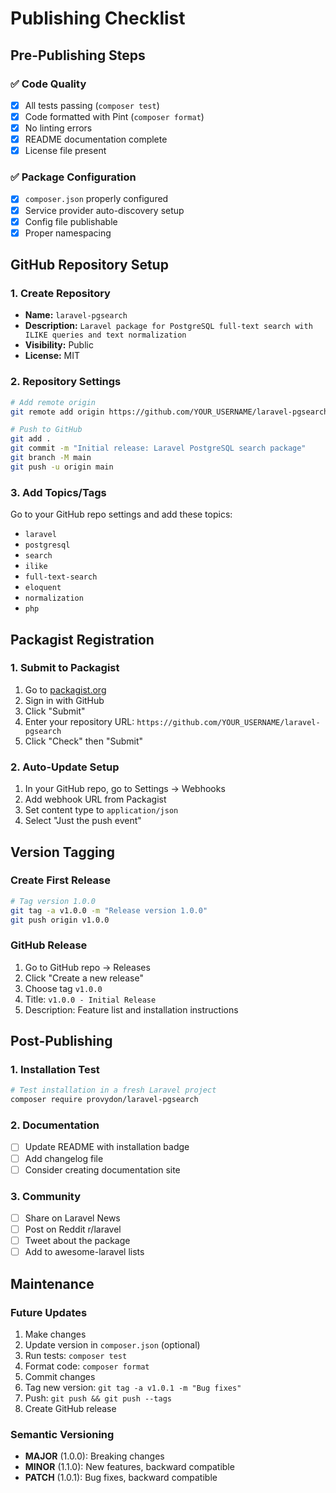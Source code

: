 # Publishing Checklist

## Pre-Publishing Steps

### ✅ Code Quality
- [x] All tests passing (`composer test`)
- [x] Code formatted with Pint (`composer format`)
- [x] No linting errors
- [x] README documentation complete
- [x] License file present

### ✅ Package Configuration
- [x] `composer.json` properly configured
- [x] Service provider auto-discovery setup
- [x] Config file publishable
- [x] Proper namespacing

## GitHub Repository Setup

### 1. Create Repository
- **Name:** `laravel-pgsearch`
- **Description:** `Laravel package for PostgreSQL full-text search with ILIKE queries and text normalization`
- **Visibility:** Public
- **License:** MIT

### 2. Repository Settings
```bash
# Add remote origin
git remote add origin https://github.com/YOUR_USERNAME/laravel-pgsearch.git

# Push to GitHub
git add .
git commit -m "Initial release: Laravel PostgreSQL search package"
git branch -M main
git push -u origin main
```

### 3. Add Topics/Tags
Go to your GitHub repo settings and add these topics:
- `laravel`
- `postgresql`
- `search`
- `ilike`
- `full-text-search`
- `eloquent`
- `normalization`
- `php`

## Packagist Registration

### 1. Submit to Packagist
1. Go to [packagist.org](https://packagist.org)
2. Sign in with GitHub
3. Click "Submit" 
4. Enter your repository URL: `https://github.com/YOUR_USERNAME/laravel-pgsearch`
5. Click "Check" then "Submit"

### 2. Auto-Update Setup
1. In your GitHub repo, go to Settings → Webhooks
2. Add webhook URL from Packagist
3. Set content type to `application/json`
4. Select "Just the push event"

## Version Tagging

### Create First Release
```bash
# Tag version 1.0.0
git tag -a v1.0.0 -m "Release version 1.0.0"
git push origin v1.0.0
```

### GitHub Release
1. Go to GitHub repo → Releases
2. Click "Create a new release"
3. Choose tag `v1.0.0`
4. Title: `v1.0.0 - Initial Release`
5. Description: Feature list and installation instructions

## Post-Publishing

### 1. Installation Test
```bash
# Test installation in a fresh Laravel project
composer require provydon/laravel-pgsearch
```

### 2. Documentation
- [ ] Update README with installation badge
- [ ] Add changelog file
- [ ] Consider creating documentation site

### 3. Community
- [ ] Share on Laravel News
- [ ] Post on Reddit r/laravel
- [ ] Tweet about the package
- [ ] Add to awesome-laravel lists

## Maintenance

### Future Updates
1. Make changes
2. Update version in `composer.json` (optional)
3. Run tests: `composer test`
4. Format code: `composer format`
5. Commit changes
6. Tag new version: `git tag -a v1.0.1 -m "Bug fixes"`
7. Push: `git push && git push --tags`
8. Create GitHub release

### Semantic Versioning
- **MAJOR** (1.0.0): Breaking changes
- **MINOR** (1.1.0): New features, backward compatible
- **PATCH** (1.0.1): Bug fixes, backward compatible
